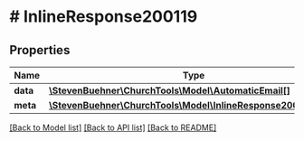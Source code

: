 # # InlineResponse200119

## Properties

Name | Type | Description | Notes
------------ | ------------- | ------------- | -------------
**data** | [**\StevenBuehner\ChurchTools\Model\AutomaticEmail[]**](AutomaticEmail.md) |  |
**meta** | [**\StevenBuehner\ChurchTools\Model\InlineResponse200114Meta**](InlineResponse200114Meta.md) |  |

[[Back to Model list]](../../README.md#models) [[Back to API list]](../../README.md#endpoints) [[Back to README]](../../README.md)
